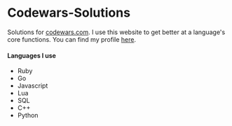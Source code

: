 # Codewars-Solutions
Solutions for [codewars.com](https://www.codewars.com). I use this website to get better at a language's core functions.
You can find my profile [here](https://www.codewars.com/users/CyanPiano).

#### Languages I use
- Ruby
- Go
- Javascript
- Lua
- SQL
- C++
- Python